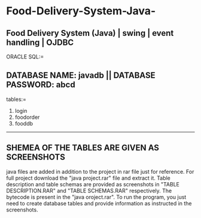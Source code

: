 # Food-Delivery-System-Java-
Food Delivery System (Java) | swing | event handling | OJDBC
------------------------------------------------------------------
ORACLE SQL:=

DATABASE NAME: javadb || 
DATABASE PASSWORD: abcd
-------------------------------------------------------------------
tables:=
1. login
2. foodorder
3. fooddb
------------------------------------------------------------------
SHEMEA OF THE TABLES ARE GIVEN AS SCREENSHOTS
------------------------------------------------------------------
java files are added in addition to the project in rar file just for reference. For full project download the "java project.rar" file and extract it. Table description and table schemas are provided as screenshots in "TABLE DESCRIPTION.RAR" and "TABLE SCHEMAS.RAR" respectively. The bytecode is present in the "java oroject.rar". To run the program, you just need to create database tables and provide information as instructed in the screenshots.

